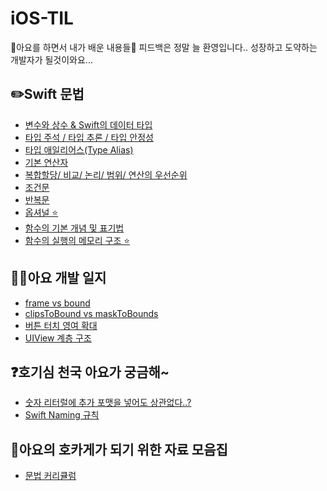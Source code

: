 # iOS-TIL
🍎아요를 하면서 내가 배운 내용들🍏
피드백은 정말 늘 환영입니다.. 성장하고 도약하는 개발자가 될것이와요...

## ✏️Swift 문법
- [변수와 상수 & Swift의 데이터 타입](https://verbena-bison-4bb.notion.site/Swift-78c58b258dd747bab6a2da3232c0aaea)
- [타입 주석 / 타입 추론 / 타입 안정성](https://verbena-bison-4bb.notion.site/d97e393497ea41f8ba7ee0295bb9aade)
- [타입 애일리어스(Type Alias)](https://verbena-bison-4bb.notion.site/Type-Alias-b553b999c0684ed486b3296ebe5e0ded) 
- [기본 연산자](https://verbena-bison-4bb.notion.site/8e6de86f50cf428a9f6eae7d8d9b7995)
- [복합할당/ 비교/ 논리/ 범위/ 연산의 우선순위](https://verbena-bison-4bb.notion.site/0e50bb977f034672848fbc5bf298270c)
- [조건문](https://verbena-bison-4bb.notion.site/e251a57c378447b0a068272e765b79e0)
- [반복문](https://verbena-bison-4bb.notion.site/dc4765ed0c88478fa183fff933b35687)
- [옵셔널 ⭐️](https://verbena-bison-4bb.notion.site/854f3add30b645ecbf02ca405b679c01)
- [함수의 기본 개념 및 표기법](https://verbena-bison-4bb.notion.site/30ef5dc54b1a4005874641f37362c34a)
- [함수의 실행의 메모리 구조 ⭐️](https://verbena-bison-4bb.notion.site/a08c587bfa5b4b5ca03f79b220c80e21)

## 👨‍💻아요 개발 일지
- [frame vs bound](https://verbena-bison-4bb.notion.site/frame-vs-bound-00b9cf77f015409a9f67afd20658ba17)
- [clipsToBound vs maskToBounds](https://verbena-bison-4bb.notion.site/clipsToBound-vs-maskToBounds-644f6b7957bc42089f5c996dc220af2c)
- [버튼 터치 영여 확대](https://verbena-bison-4bb.notion.site/0881e17114114111998dd4aec21e8b79)
- [UIView 계층 구조](https://verbena-bison-4bb.notion.site/UIView-fbf8c262acc44f84833de144fb35e60c)

## ❓호기심 천국 아요가 궁금해~
- [숫자 리터럴에 추가 포맷을 넣어도 상관없다..?](https://verbena-bison-4bb.notion.site/3bfe162bbcd34a35a4e88e859d92cf4e)
- [Swift Naming 규칙](https://verbena-bison-4bb.notion.site/Swift-Naming-079c88550b244db5879be8904168321d)

## 🔫아요의 호카게가 되기 위한 자료 모음집
- [문법 커리큘럼](https://www.inflearn.com/course/%EC%8A%A4%EC%9C%84%ED%94%84%ED%8A%B8-%EB%AC%B8%EB%B2%95-%EB%A7%88%EC%8A%A4%ED%84%B0-%EC%8A%A4%EC%BF%A8#curriculum)
